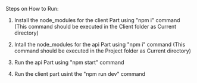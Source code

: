 Steps on How to Run:

1. Install the node_modules for the client Part using "npm i" command (This command should be executed in the Client folder as Current directory)

2. Intall the node_modules for the api Part using "npm i" command (This command should be executed in the Project folder as Current directory)

3. Run the api Part using "npm start" command
4. Run the client part usint the "npm run dev" command
